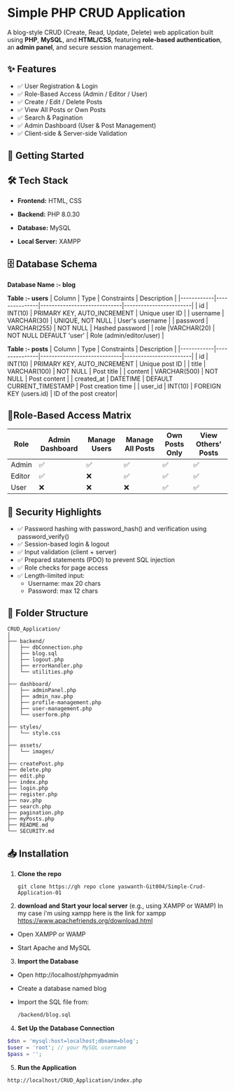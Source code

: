 
# Simple PHP CRUD Application

A blog-style CRUD (Create, Read, Update, Delete) web application built using **PHP**, **MySQL**, and **HTML/CSS**, featuring **role-based authentication**, an **admin panel**, and secure session management.



## ✨ Features

- ✅ User Registration & Login
- ✅ Role-Based Access (Admin / Editor / User)
- ✅ Create / Edit / Delete Posts
- ✅ View All Posts or Own Posts
- ✅ Search & Pagination
- ✅ Admin Dashboard (User & Post Management)
- ✅ Client-side & Server-side Validation


## 🚀 Getting Started


## 🛠 Tech Stack

- **Frontend:** HTML, CSS

- **Backend:** PHP 8.0.30

- **Database:** MySQL

- **Local Server:** XAMPP

## 🗄️ Database Schema
**Database Name :- blog**

**Table :- users**
| Column     | Type          | Constraints                 | Description            |
|------------|---------------|-----------------------------|------------------------|
| id         | INT(10)       | PRIMARY KEY, AUTO_INCREMENT | Unique user ID         |
| username   | VARCHAR(30)   | UNIQUE, NOT NULL            | User's username        |
| password   | VARCHAR(255)  | NOT NULL                    | Hashed password        |
| role   |VARCHAR(20)  | NOT NULL DEFAULT 'user'                  | Role (admin/editor/user)    |

**Table :- posts**
| Column     | Type          | Constraints                 | Description            |
|------------|---------------|-----------------------------|------------------------|
| id         | INT(10)       | PRIMARY KEY, AUTO_INCREMENT | Unique post ID         |
| title      | VARCHAR(100)  | NOT NULL                    | Post title             |
| content    | VARCHAR(500)  | NOT NULL                    | Post content           |
| created_at | DATETIME      | DEFAULT CURRENT_TIMESTAMP   | Post creation time     |
| user_id	 | INT(10)      | FOREIGN KEY (users.id)   | ID of the post creator|



## 👤Role-Based Access Matrix
|Role	  	| Admin Dashboard   	| Manage Users 	| Manage All Posts	|Own Posts Only	|View Others' Posts|
|---------------|-----------------------|---------------|-----------------------|---------------|------------------|
|Admin		|✅			|✅	   	|✅			|✅		|✅		   |
|Editor		|✅			|❌		|✅			|✅		|✅		   |
|User		|❌			|❌		|❌			|✅		|✅		   |

## 🔐 Security Highlights

- ✅ Password hashing with password_hash() and verification using password_verify()
- ✅ Session-based login & logout
- ✅ Input validation (client + server)
- ✅ Prepared statements (PDO) to prevent SQL injection
- ✅ Role checks for page access
- ✅ Length-limited input:
    - Username: max 20 chars
    - Password: max 12 chars

## 📂 Folder Structure
```
CRUD_Application/
│
├── backend/
│   ├── dbConnection.php
│   ├── blog.sql
│   ├── logout.php
│   ├── errorHandler.php
│   └── utilities.php
│
├── dashboard/
│   ├── adminPanel.php
│   ├── admin_nav.php
│   ├── profile-management.php
│   ├── user-management.php
│   └── userform.php
│
├── styles/
│   └── style.css
│
├── assets/
│   └── images/
│
├── createPost.php
├── delete.php
├── edit.php
├── index.php
├── login.php
├── register.php
├── nav.php
├── search.php
├── pagination.php
├── myPosts.php
├── README.md
└── SECURITY.md

```

## 📥 Installation


1. **Clone the repo**
   ```
   git clone https://gh repo clone yaswanth-Git004/Simple-Crud-Application-01
     ```

2. **download and Start your local server** (e.g., using XAMPP or WAMP)
In my case i'm using xampp here is the link for xampp
https://www.apachefriends.org/download.html

- Open XAMPP or WAMP

- Start Apache and MySQL

3. **Import the Database**

- Open http://localhost/phpmyadmin

- Create a database named blog

- Import the SQL file from:
    ```bash
    /backend/blog.sql
    ```
4. **Set Up the Database Connection**
```php
$dsn = 'mysql:host=localhost;dbname=blog';
$user = 'root'; // your MySQL username
$pass = '';
```

5. **Run the Application**
```
http://localhost/CRUD_Application/index.php
```
    
